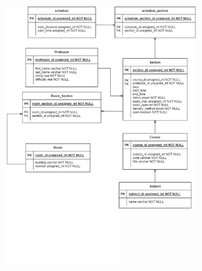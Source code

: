 ![ERD](Entity%20Relationship%20Diagram%20Storage.png)
![ERD Info](Entity%20Relationship%20Diagram%20Storage%20Information%20Table.pdf)
